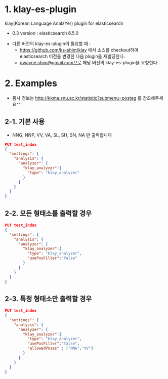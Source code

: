 # 1. klay-es-plugin
klay(Korean Language AnalzYer) plugin for elasticsearch 

- 0.3 version : elasticsearch 6.5.0
  
* 다른 버전의 klay-es-plugin이 필요할 때 :
  - https://github.com/ks-shim/klay 에서 소스를 checkout하여 elasticsearch 버전을 변경한 다음 plugin을 재빌딩한다.
  - dwayne.shim@gmail.com으로 해당 버전의 klay-es-plugin을 요청한다.

# 2. Examples
  * 품사 정보는 http://kkma.snu.ac.kr/statistic?submenu=postag 를 참조해주세요^^
## 2-1. 기본 사용
  - NNG, NNP, VV, VA, SL, SH, SN, NA 만 출럭합니다
```json
PUT test_index
{
  "settings": {
    "analysis": {
      "analyzer": {
        "klay_analyzer":{
          "type": "klay_analyzer"
        }
      }
    }
  }
}
```

## 2-2. 모든 형태소를 출력할 경우
```json
PUT test_index
{
  "settings": {
    "analysis": {
      "analyzer": {
        "klay_analyzer":{
          "type": "klay_analyzer",
          "usePosFilter":"false"
        }
      }
    }
  }
}
```

## 2-3. 특정 형태소만 출력할 경우
```json
PUT test_index
{
  "settings": {
    "analysis": {
      "analyzer": {
        "klay_analyzer":{
          "type": "klay_analyzer",
          "usePosFilter":"false",
          "allowedPoses" : ["NNG","VV"]
        }
      }
    }
  }
}
```
